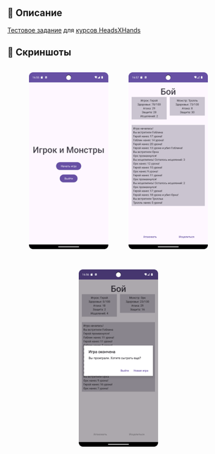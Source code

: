 ## 📱 Описание

[Тестовое задание](https://docs.google.com/document/d/1lfpe1JDCuGMQ3cFyn5oNk2PqRO94z6IqCq6yoTaUsYo/edit?tab=t.0)
для [курсов HeadsXHands](https://nsk.school.handh.ru/)

## 📱 Скриншоты

<div align="center" style="display: flex; flex-wrap: wrap; gap: 16px; justify-content: center;">
  <img src="images/main_activity.png" width="180" alt="Главный экран" style="margin: 15px;">
  <img src="images/game_activity.png" width="180" alt="Экран игровой сессии" style="margin: 15px;">
  <img src="images/game_activity_lost.png" width="180" alt="Всплывающее окно" style="margin: 15px;">
</div>
